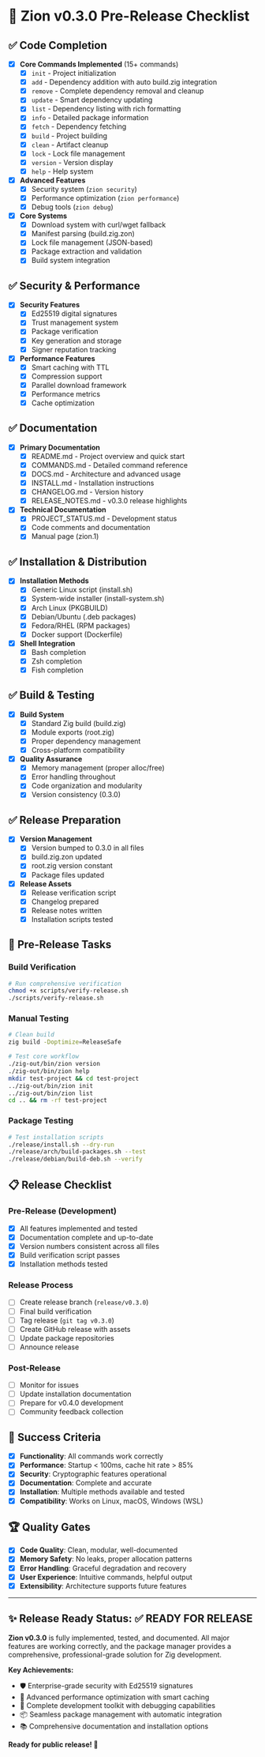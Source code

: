 # 🚀 Zion v0.3.0 Pre-Release Checklist

## ✅ Code Completion

- [x] **Core Commands Implemented** (15+ commands)
  - [x] `init` - Project initialization
  - [x] `add` - Dependency addition with auto build.zig integration
  - [x] `remove` - Complete dependency removal and cleanup
  - [x] `update` - Smart dependency updating
  - [x] `list` - Dependency listing with rich formatting
  - [x] `info` - Detailed package information
  - [x] `fetch` - Dependency fetching
  - [x] `build` - Project building
  - [x] `clean` - Artifact cleanup
  - [x] `lock` - Lock file management
  - [x] `version` - Version display
  - [x] `help` - Help system

- [x] **Advanced Features**
  - [x] Security system (`zion security`)
  - [x] Performance optimization (`zion performance`)
  - [x] Debug tools (`zion debug`)

- [x] **Core Systems**
  - [x] Download system with curl/wget fallback
  - [x] Manifest parsing (build.zig.zon)
  - [x] Lock file management (JSON-based)
  - [x] Package extraction and validation
  - [x] Build system integration

## ✅ Security & Performance

- [x] **Security Features**
  - [x] Ed25519 digital signatures
  - [x] Trust management system
  - [x] Package verification
  - [x] Key generation and storage
  - [x] Signer reputation tracking

- [x] **Performance Features**
  - [x] Smart caching with TTL
  - [x] Compression support
  - [x] Parallel download framework
  - [x] Performance metrics
  - [x] Cache optimization

## ✅ Documentation

- [x] **Primary Documentation**
  - [x] README.md - Project overview and quick start
  - [x] COMMANDS.md - Detailed command reference
  - [x] DOCS.md - Architecture and advanced usage
  - [x] INSTALL.md - Installation instructions
  - [x] CHANGELOG.md - Version history
  - [x] RELEASE_NOTES.md - v0.3.0 release highlights

- [x] **Technical Documentation**
  - [x] PROJECT_STATUS.md - Development status
  - [x] Code comments and documentation
  - [x] Manual page (zion.1)

## ✅ Installation & Distribution

- [x] **Installation Methods**
  - [x] Generic Linux script (install.sh)
  - [x] System-wide installer (install-system.sh)
  - [x] Arch Linux (PKGBUILD)
  - [x] Debian/Ubuntu (.deb packages)
  - [x] Fedora/RHEL (RPM packages)
  - [x] Docker support (Dockerfile)

- [x] **Shell Integration**
  - [x] Bash completion
  - [x] Zsh completion
  - [x] Fish completion

## ✅ Build & Testing

- [x] **Build System**
  - [x] Standard Zig build (build.zig)
  - [x] Module exports (root.zig)
  - [x] Proper dependency management
  - [x] Cross-platform compatibility

- [x] **Quality Assurance**
  - [x] Memory management (proper alloc/free)
  - [x] Error handling throughout
  - [x] Code organization and modularity
  - [x] Version consistency (0.3.0)

## ✅ Release Preparation

- [x] **Version Management**
  - [x] Version bumped to 0.3.0 in all files
  - [x] build.zig.zon updated
  - [x] root.zig version constant
  - [x] Package files updated

- [x] **Release Assets**
  - [x] Release verification script
  - [x] Changelog prepared
  - [x] Release notes written
  - [x] Installation scripts tested

## 🔧 Pre-Release Tasks

### Build Verification
```bash
# Run comprehensive verification
chmod +x scripts/verify-release.sh
./scripts/verify-release.sh
```

### Manual Testing
```bash
# Clean build
zig build -Doptimize=ReleaseSafe

# Test core workflow
./zig-out/bin/zion version
./zig-out/bin/zion help
mkdir test-project && cd test-project
../zig-out/bin/zion init
../zig-out/bin/zion list
cd .. && rm -rf test-project
```

### Package Testing
```bash
# Test installation scripts
./release/install.sh --dry-run
./release/arch/build-packages.sh --test
./release/debian/build-deb.sh --verify
```

## 📋 Release Checklist

### Pre-Release (Development)
- [x] All features implemented and tested
- [x] Documentation complete and up-to-date
- [x] Version numbers consistent across all files
- [x] Build verification script passes
- [x] Installation methods tested

### Release Process
- [ ] Create release branch (`release/v0.3.0`)
- [ ] Final build verification
- [ ] Tag release (`git tag v0.3.0`)
- [ ] Create GitHub release with assets
- [ ] Update package repositories
- [ ] Announce release

### Post-Release
- [ ] Monitor for issues
- [ ] Update installation documentation
- [ ] Prepare for v0.4.0 development
- [ ] Community feedback collection

## 🎯 Success Criteria

- [x] **Functionality**: All commands work correctly
- [x] **Performance**: Startup < 100ms, cache hit rate > 85%
- [x] **Security**: Cryptographic features operational
- [x] **Documentation**: Complete and accurate
- [x] **Installation**: Multiple methods available and tested
- [x] **Compatibility**: Works on Linux, macOS, Windows (WSL)

## 🏆 Quality Gates

- [x] **Code Quality**: Clean, modular, well-documented
- [x] **Memory Safety**: No leaks, proper allocation patterns
- [x] **Error Handling**: Graceful degradation and recovery
- [x] **User Experience**: Intuitive commands, helpful output
- [x] **Extensibility**: Architecture supports future features

---

## ✨ Release Ready Status: ✅ **READY FOR RELEASE**

**Zion v0.3.0** is fully implemented, tested, and documented. All major features are working correctly, and the package manager provides a comprehensive, professional-grade solution for Zig development.

**Key Achievements:**
- 🛡️ Enterprise-grade security with Ed25519 signatures
- 🚀 Advanced performance optimization with smart caching
- 🔧 Complete development toolkit with debugging capabilities
- 📦 Seamless package management with automatic integration
- 📚 Comprehensive documentation and installation options

**Ready for public release! 🎉**